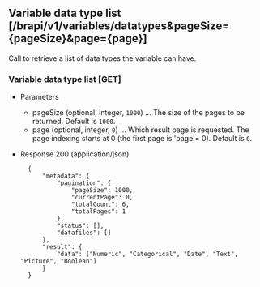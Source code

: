 ## Variable data type list [/brapi/v1/variables/datatypes&pageSize={pageSize}&page={page}]

Call to retrieve a list of data types the variable can have.

### Variable data type list [GET]

+ Parameters
    + pageSize (optional, integer, `1000`) ... The size of the pages to be returned. Default is `1000`.
    + page (optional, integer, `0`) ... Which result page is requested. The page indexing starts at 0 (the first page is 'page'= 0). Default is `0`.

+ Response 200 (application/json)

        {
            "metadata": {
                "pagination": {
                    "pageSize": 1000,
                    "currentPage": 0,
                    "totalCount": 6,
                    "totalPages": 1
                },
                "status": [],
                "datafiles": []
            },
            "result": {
                "data": ["Numeric", "Categorical", "Date", "Text", "Picture", "Boolean"]
            }
        }  
